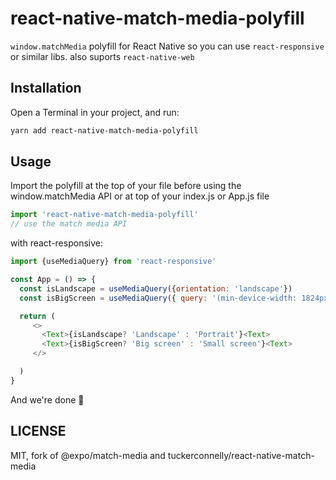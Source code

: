 # react-native-match-media-polyfill

`window.matchMedia` polyfill for React Native so you can use `react-responsive` or similar libs. also suports `react-native-web`

## Installation

Open a Terminal in your project, and run:

```sh
yarn add react-native-match-media-polyfill
```

## Usage
Import the polyfill at the top of your file before using the window.matchMedia API or at top of your index.js or App.js file

```js
import 'react-native-match-media-polyfill'
// use the match media API
```

with react-responsive:
```js
import {useMediaQuery} from 'react-responsive'

const App = () => {
  const isLandscape = useMediaQuery({orientation: 'landscape'})
  const isBigScreen = useMediaQuery({ query: '(min-device-width: 1824px)' })

  return (
     <>
       <Text>{isLandscape? 'Landscape' : 'Portrait'}<Text>
       <Text>{isBigScreen? 'Big screen' : 'Small screen'}<Text>
     </>

  )
}
```

And we're done 🎉

## LICENSE

MIT, fork of @expo/match-media and tuckerconnelly/react-native-match-media
